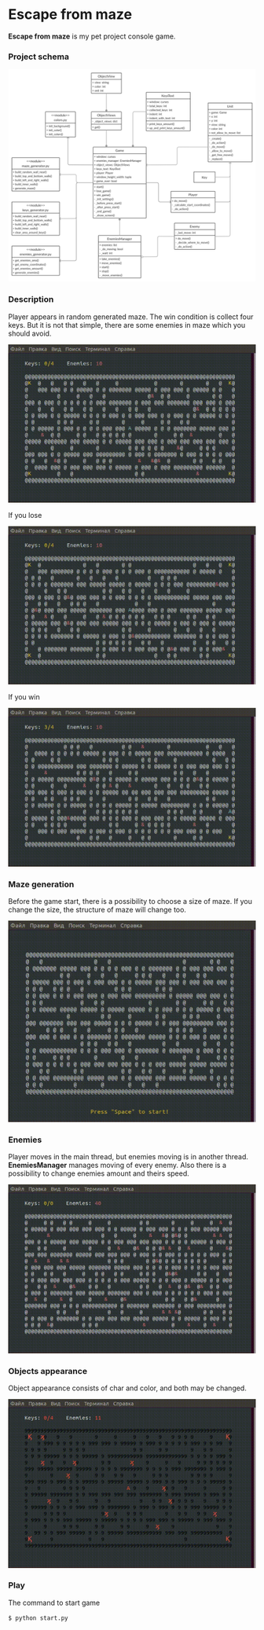 # Escape from maze

**Escape from maze** is my pet project console game. 

### Project schema

![](schema/project_schema.png)

### Description
Player appears in random generated maze. 
The win condition is collect four keys. But it is not that simple, there are some enemies in maze 
which you should avoid.

![](images/game.gif)

If you lose

![](images/lose.gif)

If you win

![](images/win.gif)


### Maze generation
Before the game start, there is a possibility to choose a size of maze. 
If you change the size, the structure of maze will change too.

![](images/size.gif)

### Enemies
Player moves in the main thread, but enemies moving is in another thread. 
**EnemiesManager** manages moving of every enemy. 
Also there is a possibility to change enemies amount and theirs speed.

![](images/enemies.gif)


### Objects appearance
Object appearance consists of char and color, and both may be changed.

![](images/views.gif)


### Play
The command to start game
```shell script
$ python start.py
```